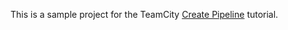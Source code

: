 This is a sample project for the TeamCity [Create Pipeline](https://www.jetbrains.com/help/teamcity/create-pipeline.html) tutorial.
